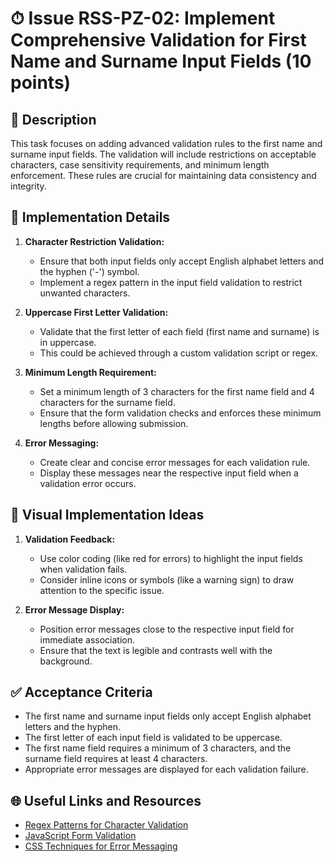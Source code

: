 # ⏱ Issue RSS-PZ-02: Implement Comprehensive Validation for First Name and Surname Input Fields (10 points)

## 📝 Description

This task focuses on adding advanced validation rules to the first name and surname input fields. The validation will include restrictions on acceptable characters, case sensitivity requirements, and minimum length enforcement. These rules are crucial for maintaining data consistency and integrity.

## 🔨 Implementation Details

1. **Character Restriction Validation:**
   - Ensure that both input fields only accept English alphabet letters and the hyphen ('-') symbol.
   - Implement a regex pattern in the input field validation to restrict unwanted characters.

2. **Uppercase First Letter Validation:**
   - Validate that the first letter of each field (first name and surname) is in uppercase.
   - This could be achieved through a custom validation script or regex.

3. **Minimum Length Requirement:**
   - Set a minimum length of 3 characters for the first name field and 4 characters for the surname field.
   - Ensure that the form validation checks and enforces these minimum lengths before allowing submission.

4. **Error Messaging:**
   - Create clear and concise error messages for each validation rule.
   - Display these messages near the respective input field when a validation error occurs.

## 🎨 Visual Implementation Ideas

1. **Validation Feedback:**
   - Use color coding (like red for errors) to highlight the input fields when validation fails.
   - Consider inline icons or symbols (like a warning sign) to draw attention to the specific issue.

2. **Error Message Display:**
   - Position error messages close to the respective input field for immediate association.
   - Ensure that the text is legible and contrasts well with the background.

## ✅ Acceptance Criteria

- The first name and surname input fields only accept English alphabet letters and the hyphen.
- The first letter of each input field is validated to be uppercase.
- The first name field requires a minimum of 3 characters, and the surname field requires at least 4 characters.
- Appropriate error messages are displayed for each validation failure.

## 🌐 Useful Links and Resources

- [Regex Patterns for Character Validation](https://www.regular-expressions.info/)
- [JavaScript Form Validation](https://www.w3schools.com/js/js_validation.asp)
- [CSS Techniques for Error Messaging](https://css-tricks.com/form-validation-ux-html-css/)
